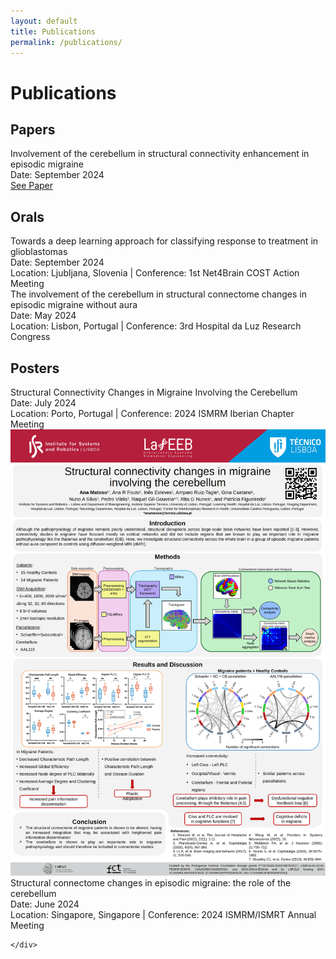 ```yaml
---
layout: default
title: Publications
permalink: /publications/
---
```


# Publications

## Papers
<div class="publication">
        <div class="details">
            <div class="title">Involvement of the cerebellum in structural connectivity enhancement in episodic migraine</div>
            <div class="date">Date: September 2024</div>
            <div class="file-link"><a href="https://doi.org/10.1186/s10194-024-01854-8" target="_blank">See Paper</a></div>
        </div>
</div>

## Orals
<div class="publication">
        <div class="details">
            <div class="title">Towards a deep learning approach for classifying response to treatment in glioblastomas</div>
            <div class="date">Date: September 2024</div>
            <div class="location-conference">Location: Ljubljana, Slovenia | Conference: 1st Net4Brain COST Action Meeting</div>
            <!-- <div class="file-link"><a href="path/to/oral1.pdf" target="_blank">Download Presentation</a></div> -->
        </div>
    </div>
    <div class="publication"></div>
        <div class="details">
            <div class="title">The involvement of the cerebellum in structural connectome changes in episodic migraine without aura</div>
            <div class="date">Date: May 2024</div>
            <div class="location-conference">Location: Lisbon, Portugal | Conference: 3rd Hospital da Luz Research Congress</div>
            <!-- <div class="file-link"><a href="path/to/oral1.pdf" target="_blank">Download Presentation</a></div> -->
        </div>
    </div>

## Posters
<div class="publication">
        <div class="details">
            <div class="title">Structural Connectivity Changes in Migraine Involving the Cerebellum</div>
            <div class="date">Date: July 2024</div>
            <div class="location-conference">Location: Porto, Portugal | Conference: 2024 ISMRM Iberian Chapter Meeting </div>
        </div>
        <a href="https://www.ismrm.org/" target="_blank"></a>
            <img src="/assets/img/content/PosterIberian24.png" alt="Poster Iberian 2024">
        </a>
    </div>
    <div class="publication">
        <div class="details">
            <div class="title">Structural connectome changes in episodic migraine: the role of the cerebellum</div>
            <div class="date">Date: June 2024</div>
            <div class="location-conference">Location: Singapore, Singapore | Conference: 2024 ISMRM/ISMRT Annual Meeting</div>
        </div>
        <!-- Image Link (Miniature of the Poster) -->
        
    </div>
